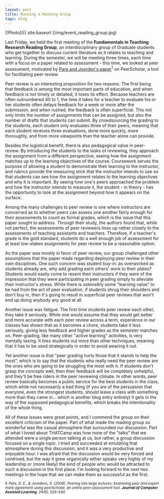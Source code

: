 ```yaml
---
layout: post
title: Running a Reading Group
tags: blog
---
```


![Photo]({{ site.baseurl }}img/event_reading_group.jpg)

Last Friday, we held the first meeting of the <strong>Fundamentals in Teaching Research Reading Group</strong>, an interdisciplinary group of Graduate students who get together to discuss current literature as it relates to teaching and learning. During the semester, we will be meeting three times, each time with a focus on a paper related to assessment - this time, we looked at peer assessment, motivated by <a href="http://www.utsc.utoronto.ca/~psya01/peerScholar/peerScholar%20paper%20-%20Pare%20and%20Joordens%20(2008).pdf">Pare and Joorden's paper</a><sup>1</sup> on PeerScholar, a tool for facilitating peer review.

Peer review is an interesting proposition for two reasons. The first being that feedback is among the most important parts of education, and when feedback is not timely or detailed, it loses its effect. Because teachers are often outnumbered 40 to 1, the time it takes for a teacher to evaluate his or her students often delays feedback for a week or more after the submission, and when rushed, the feedback is often superficial. This not only limits the number of assignments that can be assigned, but also the number of drafts that students can submit. By crowdsourcing the grading to the students, each student only evaluates three of their peers, meaning that each student receives three evaluations, done more quickly, more thoroughly, and from more viewpoints than the teacher alone can provide.

Besides the logistical benefit, there is also pedagogical value in peer-review. By introducing the students to the tasks of reviewing, they approach the assignment from a different perspective, seeing how the assignment matches up to the learning objectives of the course. Coursework serves the purpose of allowing a student to demonstrate their learning to the instructor, and rubrics provide the measuring stick that the instructor intends to use so that students can see how the assignment relates to the learning objectives and why it is important. By seeing how one's peers approached the problem and how the instructor intends to measure it, the student - in theory - has the opportunity to look at the assignment beyond how it appears on the surface.

Among the many challenges to peer review is one where instructors are concerned as to whether peers can assess one another fairly enough for their assessments to count as formal grades, which is the issue that this paper sought to address. Through their study, the authors found that, while not perfect, the assessments of peer reviewers lines up rather closely to the assessments of teaching assistants and teachers. Therefore, if a teacher's grade is the gold standard, students do a well enough job of assessment for at least low-stakes assignments for peer review to be a reasonable option.

As the paper was mostly in favor of peer review, our group challenged other assumptions that the paper made regarding deploying peer review in their own disciplines. One such concern was student buy-in: as overworked as students already are, why add grading each others' work to their plates? Students would easily come to resent their instructors if they were of the impression that they were participating in peer grading simply to alleviate their instructor's stress. While there is ostensibly some "learning value" to be had from the act of peer evaluation, if students shrug their shoulders and don't buy in, then it's going to result in superficial peer reviews that won't end up doing anybody any good at all. 

Another issue was fatigue. The first time students peer review each other, they take it seriously. While one would assume that they would get better and more accurate with each peer review across a term, experience in our classes has shown that as it becomes a chore, students take it less seriously, giving less feedback and higher grades as the semester marches on. Peer-grading, like many other "active learning" activities, is very mentally taxing. It tires students out more than other techniques, meaning that it has to be used strategically in order to avoid wearing it out.

Yet another issue is that "peer grading hurts those that it stands to help the most", which is to say that the students who really need the peer review are the ones who are going to be struggling the most with it. If students don't grasp the concepts well, then their feedback will be completely unhelpful, and they'll be free riders in the peer reviewing climate. In other words, peer review basically becomes a public service for the best students in the class, which while not necessarily a bad thing (if you are of the persuasion that everyone, even the strongest students, should leave a class with something more than they came in... which is another blog entry entirely) it gets in the way of the supposed pedagogical benefits, which breaks the intentionality of the whole thing.

All of these issues were great points, and I commend the group on their excellent criticism of the paper. Part of what made the reading group so wonderful was the casual atmosphere that surrounded our discussion. Part of what I loved about THATCamp was how none of the "talks" that we attended were a single person talking at us, but rather, a group discussion focused on a single topic. I tried and succeeded at emulating that atmosphere during this discussion, and it was a very productive and enjoyable hour. I was afraid that the discussion would be very forced and contrived, but the way it grew organically either speaks very highly of my leadership or (more likely) the kind of people who would be attracted to such a discussion in the first place. I'm looking forward to the next two meetings in the hope that we can make them as successful as the first.

*<sub><strong>1</strong>: Pare, D. E., &amp; Joordens, S. (2008). Peering into large lectures: Examining peer and expert mark agreement using peerScholar, an online peer-assessment tool. <strong>Journal of Computer Assisted Learning</strong>, 24(6), 526–540.</sub>*
